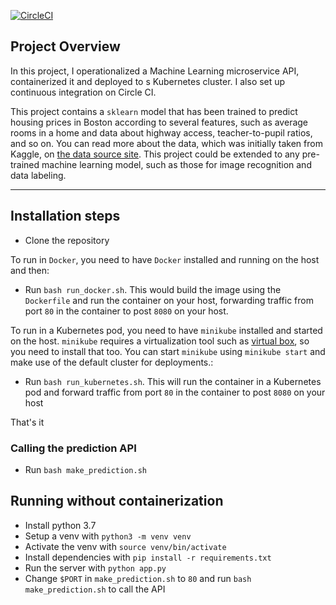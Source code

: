 [![CircleCI](https://circleci.com/gh/circleci/circleci-docs.svg?style=svg)](https://circleci.com/gh/circleci/circleci-docs)

## Project Overview

In this project, I operationalized a Machine Learning microservice API, containerized it and deployed to s Kubernetes cluster. I also set up continuous integration on Circle CI.

This project contains a `sklearn` model that has been trained to predict housing prices in Boston according to several features, such as average rooms in a home and data about highway access, teacher-to-pupil ratios, and so on. You can read more about the data, which was initially taken from Kaggle, on [the data source site](https://www.kaggle.com/c/boston-housing). This project could be extended to any pre-trained machine learning model, such as those for image recognition and data labeling.

---

## Installation steps
* Clone the repository

To run in `Docker`, you need to have `Docker` installed and running on the host and then:
* Run `bash run_docker.sh`. This would build the image using the `Dockerfile` and run the container on your host, forwarding traffic from port `80` in the container to post `8080` on your host.

To run in a Kubernetes pod, you need to have `minikube` installed and started on the host. `minikube` requires a virtualization tool such as [virtual box](https://www.virtualbox.org/), so you need to install that too. You can start `minikube` using `minikube start` and make use of the default cluster for deployments.:
* Run `bash run_kubernetes.sh`. This will run the container in a Kubernetes pod and forward traffic from port `80` in the container to post `8080` on your host 

That's it

### Calling the prediction API
* Run `bash make_prediction.sh`

## Running without containerization
* Install python 3.7
* Setup a venv with `python3 -m venv venv`
* Activate the venv with `source venv/bin/activate`
* Install dependencies with `pip install -r requirements.txt`
* Run the server with `python app.py`
* Change `$PORT` in `make_prediction.sh` to `80`  and run `bash make_prediction.sh` to call the API

